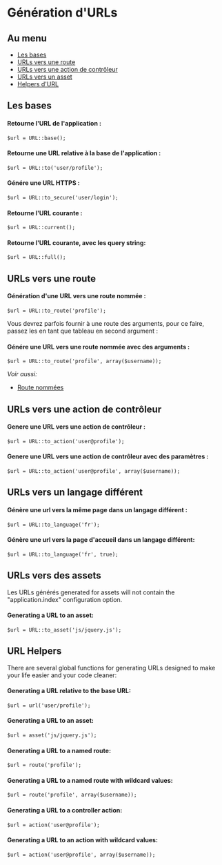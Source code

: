 # Génération d'URLs

## Au menu

- [Les bases](#the-basics)
- [URLs vers une route](#urls-to-routes)
- [URLs vers une action de contrôleur](#urls-to-controller-actions)
- [URLs vers un asset](#urls-to-assets)
- [Helpers d'URL](#url-helpers)

<a name="the-basics"></a>
## Les bases

#### Retourne l'URL de l'application :

    $url = URL::base();

#### Retourne une URL relative à la base de l'application :

    $url = URL::to('user/profile');

#### Génére une URL HTTPS :

    $url = URL::to_secure('user/login');

#### Retourne l'URL courante :

    $url = URL::current();

#### Retourne l'URL courante, avec les query string:

    $url = URL::full();

<a name="urls-to-routes"></a>
## URLs vers une route

#### Génération d'une URL vers une route nommée :

    $url = URL::to_route('profile');

Vous devrez parfois fournir à une route des arguments, pour ce faire, passez les en tant que tableau en second argument :
#### Génére une URL vers une route nommée avec des arguments :

    $url = URL::to_route('profile', array($username));

*Voir aussi:*

- [Route nommées](/docs/v3/doc/routes#named-routes)

<a name="urls-to-controller-actions"></a>
## URLs vers une action de contrôleur

#### Genere une URL vers une action de contrôleur :

    $url = URL::to_action('user@profile');

#### Genere une URL vers une action de contrôleur avec des paramètres :

    $url = URL::to_action('user@profile', array($username));

<a name="urls-to-a-different-language"></a>
## URLs vers un langage différent

#### Génère une url vers la même page dans un langage différent :

    $url = URL::to_language('fr');

#### Génère une url vers la page d'accueil dans un langage différent:

    $url = URL::to_language('fr', true);

<a name="urls-to-assets"></a>
## URLs vers des assets

Les URLs générés generated for assets will not contain the "application.index" configuration option.

#### Generating a URL to an asset:

    $url = URL::to_asset('js/jquery.js');

<a name="url-helpers"></a>
## URL Helpers

There are several global functions for generating URLs designed to make your life easier and your code cleaner:

#### Generating a URL relative to the base URL:

    $url = url('user/profile');

#### Generating a URL to an asset:

    $url = asset('js/jquery.js');

#### Generating a URL to a named route:

    $url = route('profile');

#### Generating a URL to a named route with wildcard values:

    $url = route('profile', array($username));

#### Generating a URL to a controller action:

    $url = action('user@profile');

#### Generating a URL to an action with wildcard values:

    $url = action('user@profile', array($username));
